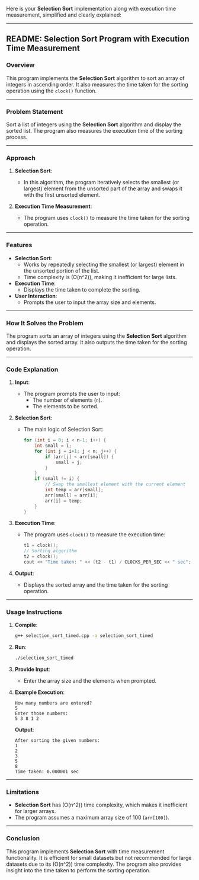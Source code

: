 Here is your **Selection Sort** implementation along with execution time measurement, simplified and clearly explained:

---

## README: Selection Sort Program with Execution Time Measurement

### Overview
This program implements the **Selection Sort** algorithm to sort an array of integers in ascending order. It also measures the time taken for the sorting operation using the `clock()` function.

---

### Problem Statement
Sort a list of integers using the **Selection Sort** algorithm and display the sorted list. The program also measures the execution time of the sorting process.

---

### Approach
1. **Selection Sort**:
   - In this algorithm, the program iteratively selects the smallest (or largest) element from the unsorted part of the array and swaps it with the first unsorted element.

2. **Execution Time Measurement**:
   - The program uses `clock()` to measure the time taken for the sorting operation.

---

### Features
- **Selection Sort**:
  - Works by repeatedly selecting the smallest (or largest) element in the unsorted portion of the list.
  - Time complexity is \(O(n^2)\), making it inefficient for large lists.
- **Execution Time**:
  - Displays the time taken to complete the sorting.
- **User Interaction**:
  - Prompts the user to input the array size and elements.

---

### How It Solves the Problem
The program sorts an array of integers using the **Selection Sort** algorithm and displays the sorted array. It also outputs the time taken for the sorting operation.

---

### Code Explanation

1. **Input**:
   - The program prompts the user to input:
     - The number of elements (`n`).
     - The elements to be sorted.

2. **Selection Sort**:
   - The main logic of Selection Sort:
     ```cpp
     for (int i = 0; i < n-1; i++) {
         int small = i;
         for (int j = i+1; j < n; j++) {
             if (arr[j] < arr[small]) {
                 small = j;
             }
         }
         if (small != i) {
             // Swap the smallest element with the current element
             int temp = arr[small];
             arr[small] = arr[i];
             arr[i] = temp;
         }
     }
     ```

3. **Execution Time**:
   - The program uses `clock()` to measure the execution time:
     ```cpp
     t1 = clock();
     // Sorting algorithm
     t2 = clock();
     cout << "Time taken: " << (t2 - t1) / CLOCKS_PER_SEC << " sec";
     ```

4. **Output**:
   - Displays the sorted array and the time taken for the sorting operation.

---

### Usage Instructions
1. **Compile**:
   ```bash
   g++ selection_sort_timed.cpp -o selection_sort_timed
   ```

2. **Run**:
   ```bash
   ./selection_sort_timed
   ```

3. **Provide Input**:
   - Enter the array size and the elements when prompted.

4. **Example Execution**:
   ```
   How many numbers are entered?
   5
   Enter those numbers:
   5 3 8 1 2
   ```

   **Output**:
   ```
   After sorting the given numbers:
   1
   2
   3
   5
   8
   Time taken: 0.000001 sec
   ```

---

### Limitations
- **Selection Sort** has \(O(n^2)\) time complexity, which makes it inefficient for larger arrays.
- The program assumes a maximum array size of 100 (`arr[100]`).

---

### Conclusion
This program implements **Selection Sort** with time measurement functionality. It is efficient for small datasets but not recommended for large datasets due to its \(O(n^2)\) time complexity. The program also provides insight into the time taken to perform the sorting operation.